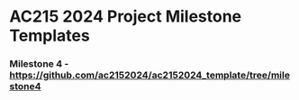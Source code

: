 # AC215 2024 Project Milestone Templates 

### Milestone 4 - https://github.com/ac2152024/ac2152024_template/tree/milestone4
